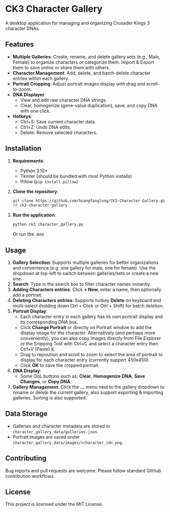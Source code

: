 # CK3 Character Gallery

A desktop application for managing and organizing Crusader Kings 3 character DNAs.

## Features

- **Multiple Galleries**: Create, rename, and delete gallery sets (e.g., Male, Female) to organize characters or categorize them. Import & Export them to save online or share them with others.
- **Character Management**: Add, delete, and batch-delete character entries within each gallery.
- **Portrait Cropping**: Adjust portrait images display with drag and scroll-to-zoom.
- **DNA Displayer**:
  - View and edit raw character DNA strings.
  - Clear, homogenize (gene-value duplication), save, and copy DNA with one click.
- **Hotkeys**:
  - Ctrl+S: Save current character data.
  - Ctrl+Z: Undo DNA edits.
  - Delete: Remove selected characters.

## Installation

1. **Requirements**:
   - Python 3.10+
   - Tkinter (should be bundled with most Python installs)
   - Pillow (`pip install pillow`)

2. **Clone the repository**:
   ```bash
   git clone https://github.com/huangfanglong/CK3-Character-Gallery.git
   cd ck3-character-gallery
   ```

3. **Run the application**:
   ```bash
   python ck3_character_gallery.py
   ```
   Or run the .exe

## Usage

1. **Gallery Selection**: Supports multiple galleries for better organizations and convenience (e.g: one gallery for male, one for female). Use the dropdown at top-left to switch between galleries/sets or create a new one.
2. **Search**: Type in the search box to filter character names instantly.
3. **Adding Characters entries**: Click **+ New**, enter a name, then optionally add a portrait.
4. **Deleting Characters entries**: Supports hotkey **Delete** on keyboard and multi-select (holding down Ctrl + Click or Ctrl + Shift) for batch deletion.
5. **Portrait Display**:
   - Each character entry in each gallery has its own portrait display and its corresponding DNA box.
   - Click **Change Portrait** or directly on Portrait window to add the display image for the character. Alternatively (and perhaps more conveniently), you can also copy images directly from File Explorer or the Snipping Tool with Ctrl+C and select a character entry then Ctrl+V (Paste) it.
   - Drag to reposition and scroll to zoom to select the area of portrait to display for each character entry (currently support 450x450).
   - Click **OK** to save the cropped portrait.
6. **DNA Display**:
   - Some QoL buttons such as: **Clear**, **Homogenize DNA**, **Save Changes**, or **Copy DNA**.
7. **Gallery Management**: Click the **...** menu next to the gallery dropdown to rename or delete the current gallery, also support exporting & importing galleries. Sorting is also supported.

## Data Storage

- Galleries and character metadata are stored in `character_gallery_data/galleries.json`.
- Portrait images are saved under `character_gallery_data/images/<character_id>.png`.

## Contributing

Bug reports and pull requests are welcome. Please follow standard GitHub contribution workflows.

## License

This project is licensed under the MIT License.
